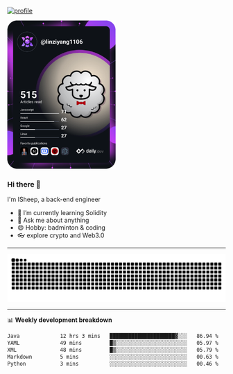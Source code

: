 [![profile](https://user-images.githubusercontent.com/54968314/208005045-e4b42f3b-833d-4242-bfcc-e764865553a2.svg)](https://www.calligrapher.ai/)

<a href="https://app.daily.dev/linziyang1106"><img src="/devcard.png" width="250" alt="ISheep's Dev Card"/></a>

### Hi there 🐏

I'm ISheep, a back-end engineer

- 🔭 I’m currently learning Solidity
- 💬 Ask me about anything
- 😄 Hobby: badminton & coding
- 👓 explore crypto and Web3.0

-------

![](https://raw.githubusercontent.com/ISheepp/ISheepp/output/github-contribution-grid-snake.svg)

-------

📊 **Weekly development breakdown**
<!--START_SECTION:waka-->

```text
Java             12 hrs 3 mins   █████████████████████▓░░░   86.94 %
YAML             49 mins         █▒░░░░░░░░░░░░░░░░░░░░░░░   05.97 %
XML              48 mins         █▒░░░░░░░░░░░░░░░░░░░░░░░   05.79 %
Markdown         5 mins          ░░░░░░░░░░░░░░░░░░░░░░░░░   00.63 %
Python           3 mins          ░░░░░░░░░░░░░░░░░░░░░░░░░   00.46 %
```

<!--END_SECTION:waka-->
